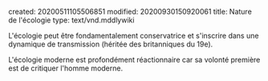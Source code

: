 created: 20200511105506851
modified: 20200930150920061
title: Nature de l'écologie
type: text/vnd.mddlywiki

L'écologie peut être fondamentalement conservatrice et s'inscrire dans une dynamique de transmission (héritée des britanniques du 19e).

L'écologie moderne est profondément réactionnaire car sa volonté première est de critiquer l'homme moderne.
